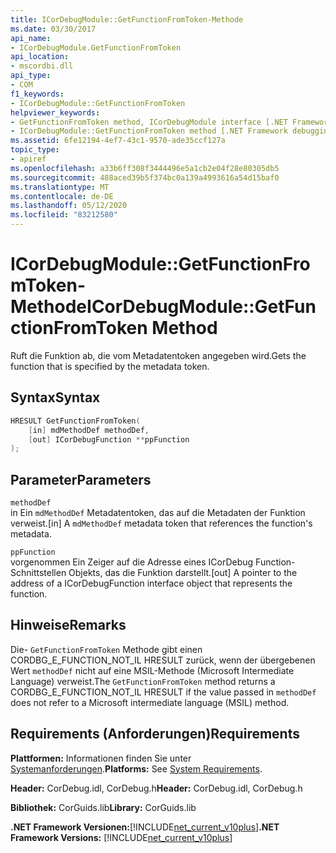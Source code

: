 ```yaml
---
title: ICorDebugModule::GetFunctionFromToken-Methode
ms.date: 03/30/2017
api_name:
- ICorDebugModule.GetFunctionFromToken
api_location:
- mscordbi.dll
api_type:
- COM
f1_keywords:
- ICorDebugModule::GetFunctionFromToken
helpviewer_keywords:
- GetFunctionFromToken method, ICorDebugModule interface [.NET Framework debugging]
- ICorDebugModule::GetFunctionFromToken method [.NET Framework debugging]
ms.assetid: 6fe12194-4ef7-43c1-9570-ade35ccf127a
topic_type:
- apiref
ms.openlocfilehash: a33b6ff308f3444496e5a1cb2e04f28e80305db5
ms.sourcegitcommit: 488aced39b5f374bc0a139a4993616a54d15baf0
ms.translationtype: MT
ms.contentlocale: de-DE
ms.lasthandoff: 05/12/2020
ms.locfileid: "83212580"
---
```

# <a name="icordebugmodulegetfunctionfromtoken-method"></a><span data-ttu-id="3ce45-102">ICorDebugModule::GetFunctionFromToken-Methode</span><span class="sxs-lookup"><span data-stu-id="3ce45-102">ICorDebugModule::GetFunctionFromToken Method</span></span>
<span data-ttu-id="3ce45-103">Ruft die Funktion ab, die vom Metadatentoken angegeben wird.</span><span class="sxs-lookup"><span data-stu-id="3ce45-103">Gets the function that is specified by the metadata token.</span></span>  
  
## <a name="syntax"></a><span data-ttu-id="3ce45-104">Syntax</span><span class="sxs-lookup"><span data-stu-id="3ce45-104">Syntax</span></span>  
  
```cpp  
HRESULT GetFunctionFromToken(  
    [in] mdMethodDef methodDef,  
    [out] ICorDebugFunction **ppFunction  
);  
```  
  
## <a name="parameters"></a><span data-ttu-id="3ce45-105">Parameter</span><span class="sxs-lookup"><span data-stu-id="3ce45-105">Parameters</span></span>  
 `methodDef`  
 <span data-ttu-id="3ce45-106">in Ein `mdMethodDef` Metadatentoken, das auf die Metadaten der Funktion verweist.</span><span class="sxs-lookup"><span data-stu-id="3ce45-106">[in] A `mdMethodDef` metadata token that references the function's metadata.</span></span>  
  
 `ppFunction`  
 <span data-ttu-id="3ce45-107">vorgenommen Ein Zeiger auf die Adresse eines ICorDebug Function-Schnittstellen Objekts, das die Funktion darstellt.</span><span class="sxs-lookup"><span data-stu-id="3ce45-107">[out] A pointer to the address of a ICorDebugFunction interface object that represents the function.</span></span>  
  
## <a name="remarks"></a><span data-ttu-id="3ce45-108">Hinweise</span><span class="sxs-lookup"><span data-stu-id="3ce45-108">Remarks</span></span>  
 <span data-ttu-id="3ce45-109">Die- `GetFunctionFromToken` Methode gibt einen CORDBG_E_FUNCTION_NOT_IL HRESULT zurück, wenn der übergebenen Wert `methodDef` nicht auf eine MSIL-Methode (Microsoft Intermediate Language) verweist.</span><span class="sxs-lookup"><span data-stu-id="3ce45-109">The `GetFunctionFromToken` method returns a CORDBG_E_FUNCTION_NOT_IL HRESULT if the value passed in `methodDef` does not refer to a Microsoft intermediate language (MSIL) method.</span></span>  
  
## <a name="requirements"></a><span data-ttu-id="3ce45-110">Requirements (Anforderungen)</span><span class="sxs-lookup"><span data-stu-id="3ce45-110">Requirements</span></span>  
 <span data-ttu-id="3ce45-111">**Plattformen:** Informationen finden Sie unter [Systemanforderungen](../../get-started/system-requirements.md).</span><span class="sxs-lookup"><span data-stu-id="3ce45-111">**Platforms:** See [System Requirements](../../get-started/system-requirements.md).</span></span>  
  
 <span data-ttu-id="3ce45-112">**Header:** CorDebug.idl, CorDebug.h</span><span class="sxs-lookup"><span data-stu-id="3ce45-112">**Header:** CorDebug.idl, CorDebug.h</span></span>  
  
 <span data-ttu-id="3ce45-113">**Bibliothek:** CorGuids.lib</span><span class="sxs-lookup"><span data-stu-id="3ce45-113">**Library:** CorGuids.lib</span></span>  
  
 <span data-ttu-id="3ce45-114">**.NET Framework Versionen:**[!INCLUDE[net_current_v10plus](../../../../includes/net-current-v10plus-md.md)]</span><span class="sxs-lookup"><span data-stu-id="3ce45-114">**.NET Framework Versions:** [!INCLUDE[net_current_v10plus](../../../../includes/net-current-v10plus-md.md)]</span></span>
